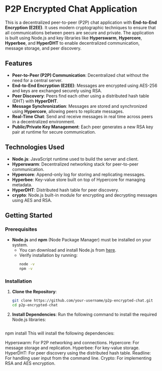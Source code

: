 # P2P Encrypted Chat Application

This is a decentralized peer-to-peer (P2P) chat application with **End-to-End Encryption (E2EE)**. It uses modern cryptographic techniques to ensure that all communications between peers are secure and private. The application is built using Node.js and key libraries like **Hyperswarm**, **Hypercore**, **Hyperbee**, and **HyperDHT** to enable decentralized communication, message storage, and peer discovery.

## Features

- **Peer-to-Peer (P2P) Communication**: Decentralized chat without the need for a central server.
- **End-to-End Encryption (E2EE)**: Messages are encrypted using AES-256 and keys are exchanged securely using RSA.
- **Peer Discovery**: Peers find each other using a distributed hash table (DHT) with **HyperDHT**.
- **Message Synchronization**: Messages are stored and synchronized using **Hypercore**, allowing peers to replicate messages.
- **Real-Time Chat**: Send and receive messages in real time across peers in a decentralized environment.
- **Public/Private Key Management**: Each peer generates a new RSA key pair at runtime for secure communication.

## Technologies Used

- **Node.js**: JavaScript runtime used to build the server and client.
- **Hyperswarm**: Decentralized networking stack for peer-to-peer communication.
- **Hypercore**: Append-only log for storing and replicating messages.
- **Hyperbee**: Key-value store built on top of Hypercore for managing metadata.
- **HyperDHT**: Distributed hash table for peer discovery.
- **crypto**: Node.js built-in module for encrypting and decrypting messages using AES and RSA.

## Getting Started

### Prerequisites

- **Node.js** and **npm** (Node Package Manager) must be installed on your system.
  - You can download and install Node.js from [here](https://nodejs.org/).
  - Verify installation by running:
    ```bash
    node -v
    npm -v
    ```

### Installation

1. **Clone the Repository**:
   ```bash
   git clone https://github.com/your-username/p2p-encrypted-chat.git
   cd p2p-encrypted-chat

2. **Install Dependencies**: Run the following command to install the required Node.js libraries:
    ```bash
npm install
This will install the following dependencies:

Hyperswarm: For P2P networking and connections.
Hypercore: For message storage and replication.
Hyperbee: For key-value storage.
HyperDHT: For peer discovery using the distributed hash table.
Readline: For handling user input from the command line.
Crypto: For implementing RSA and AES encryption.